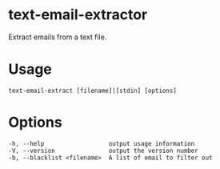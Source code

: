 # text-email-extractor

Extract emails from a text file.

# Usage

`text-email-extract [filename]|[stdin] [options]`

# Options

    -h, --help                  output usage information
    -V, --version               output the version number
    -b, --blacklist <filename>  A list of email to filter out
